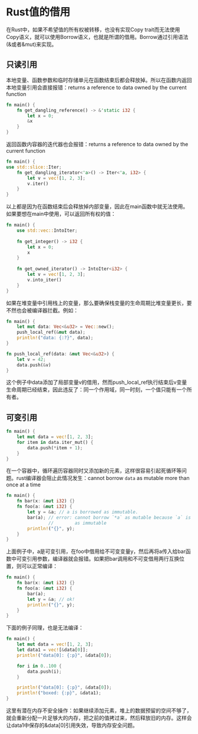 # Rust值的借用

在Rust中，如果不希望值的所有权被转移，也没有实现Copy trait而无法使用Copy语义，就可以使用Borrow语义，也就是所谓的借用。Borrow通过引用语法(&或者&mut)来实现。

## 只读引用

本地变量、函数参数和临时存储单元在函数结束后都会释放掉。所以在函数内返回本地变量引用会直接报错：returns a reference to data owned by the current function

```rust
fn main() {
    fn get_dangling_reference() -> &'static i32 {
        let x = 0;
        &x
    }
}
```

返回函数内容器的迭代器也会报错：returns a reference to data owned by the current function

```rust
fn main() {
use std::slice::Iter;
    fn get_dangling_iterator<'a>() -> Iter<'a, i32> {
        let v = vec![1, 2, 3];
        v.iter()
    }
}
```

以上都是因为在函数结束后会释放掉内部变量，因此在main函数中就无法使用。如果要想在main中使用，可以返回所有权的值：

```rust
fn main() {
    use std::vec::IntoIter;
    
    fn get_integer() -> i32 {
        let x = 0;
        x
    }
    
    fn get_owned_iterator() -> IntoIter<i32> {
        let v = vec![1, 2, 3];
        v.into_iter()
    }
}
```

如果在堆变量中引用栈上的变量，那么要确保栈变量的生命周期比堆变量更长，要不然也会被编译器拦截。例如：

```rust
fn main() {
    let mut data: Vec<&u32> = Vec::new();
    push_local_ref(&mut data);
    println!("data: {:?}", data);
}

fn push_local_ref(data: &mut Vec<&u32>) {
    let v = 42;
    data.push(&v)
}
```

这个例子中data添加了局部变量v的借用，然而push_local_ref执行结束后v变量生命周期已经结束，因此违反了：同一个作用域，同一时刻，一个值只能有一个所有者。

## 可变引用

```rust
fn main() {
    let mut data = vec![1, 2, 3];
    for item in data.iter_mut() {
        data.push(*item + 1);
    }
}
```

在一个容器中，循环遍历容器同时又添加新的元素，这样很容易引起死循环等问题。rust编译器会阻止此情况发生：cannot borrow `data` as mutable more than once at a time

```rust
fn main() {
    fn bar(x: &mut i32) {}
    fn foo(a: &mut i32) {
        let y = &a; // a is borrowed as immutable.
        bar(a); // error: cannot borrow `*a` as mutable because `a` is also borrowed
                //        as immutable
        println!("{}", y);
    }
}
```

上面例子中，a是可变引用，在foo中借用给不可变变量y，然后再将a传入给bar函数中可变引用参数，编译器就会报错。如果把bar调用和不可变借用两行互换位置，则可以正常编译：

```rust
fn main() {
    fn bar(x: &mut i32) {}
    fn foo(a: &mut i32) {
        bar(a);
        let y = &a; // ok!
        println!("{}", y);
    }
}
```

下面的例子同理，也是无法编译：

```rust
fn main() {
    let mut data = vec![1, 2, 3];
    let data1 = vec![&data[0]];
    println!("data[0]: {:p}", &data[0]);

    for i in 0..100 {
        data.push(i);
    }

    println!("data[0]: {:p}", &data[0]);
    println!("boxed: {:p}", &data1);
}
```

这里有潜在内存不安全操作：如果继续添加元素，堆上的数据预留的空间不够了，就会重新分配一片足够大的内存，把之前的值拷过来，然后释放旧的内存。这样会让data1中保存的&data[0]引用失效，导致内存安全问题。
